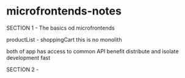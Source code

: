 # microfrontends-notes

SECTION 1 - The basics od microfrontends

productList - shoppingCart this is no monolith

both of app has access to common API
benefit distribute and isolate development fast




SECTION 2 - 

